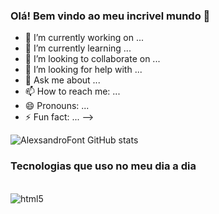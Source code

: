 ### Olá! Bem vindo ao meu incrivel mundo 👋



- 🔭 I’m currently working on ...
- 🌱 I’m currently learning ...
- 👯 I’m looking to collaborate on ...
- 🤔 I’m looking for help with ...
- 💬 Ask me about ...
- 📫 How to reach me: ...
- 😄 Pronouns: ...
- ⚡ Fun fact: ...
-->
  
![AlexsandroFont GitHub stats](https://github-readme-stats.vercel.app/api?username=AlexsandroFont&show_icons=true&theme=radical)

### Tecnologias que uso no meu dia a dia
<div style="display: inline_block"><br>
  <img align="center" alt="html5" src="https://img.shields.io/badge/Python-3776AB?style=for-the-badge&logo=python&logoColor=white"/>
  
  
</div>

  
